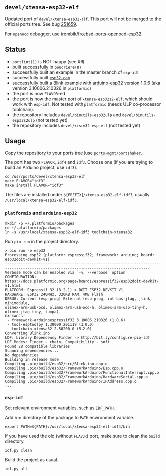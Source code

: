## `devel/xtensa-esp32-elf`

Updated port of `devel/xtensa-esp32-elf`. This port will not be merged to the
official ports tree. See bug [251659](https://bugs.freebsd.org/bugzilla/show_bug.cgi?id=251659).

For `openocd` debugger, use
[trombik/freebsd-ports-openocd-esp32](https://github.com/trombik/freebsd-ports-openocd-esp32).

## Status

* `portlint(1)` is NOT happy (see #6)
* built successfully in `poudriere(8)`
* successfully built an example in the master branch of `esp-idf`
* successfully built [`esp32-cam`](https://github.com/bkeevil/esp32-cam)
* successfully built a Blink example with [arduino-esp32](https://github.com/espressif/arduino-esp32)
  version 1.0.6 (aka version 3.10006.210326 in `platformio`)
* the port is now `FLAVOR`-ed
* the port is now the master port of `xtensa-esp32s2-elf`, which should work with
  `esp-idf`. Not tested with `platformio` (needs ULP co-processor toolchain).
* the repository includes `devel/binutils-esp32ulp` and `devel/binutils-esp32s2ulp` (not tested
  yet)
* the repository includes `devel/riscv32-esp-elf` (not tested yet)

## Usage

Copy the repository to your ports tree (use [`ports-mgmt/portshaker`](https://www.freshports.org/ports-mgmt/portshaker/).

The port has two `FLAVOR`, `idf4` and `idf3`. Choose one (if you are trying to
build an Arduino project, use `idf3`).

```console
cd /usr/ports/devel/xtensa-esp32-elf
make FLAVOR="idf3"
make install FLAVOR="idf3"
```

The files are installed under `${PREFIX}/xtensa-esp32-elf-idf3`, usually
`/usr/local/xtensa-esp32-elf-idf3`.

### `platformio` and `arduino-esp32`

```console
mkdir -p ~/.platformio/packages
cd ~/.platformio/packages
ln -s /usr/local/xtensa-esp32-elf-idf3 toolchain-xtensa32
```

Run `pio run` in the project directory.

```
> pio run -e esp32
Processing esp32 (platform: espressif32; framework: arduino; board:
esp32doit-devkit-v1)
---------------------------------------------------------------------------------------------------------------------------------------
Verbose mode can be enabled via `-v, --verbose` option
CONFIGURATION: https://docs.platformio.org/page/boards/espressif32/esp32doit-devkit-v1.html
PLATFORM: Espressif 32 (3.2.1) > DOIT ESP32 DEVKIT V1
HARDWARE: ESP32 240MHz, 320KB RAM, 4MB Flash
DEBUG: Current (esp-prog) External (esp-prog, iot-bus-jtag, jlink, minimodule,
olimex-arm-usb-ocd, olimex-arm-usb-ocd-h, olimex-arm-usb-tiny-h,
olimex-jtag-tiny, tumpa)
PACKAGES:
 - framework-arduinoespressif32 3.10006.210326 (1.0.6)
 - tool-esptoolpy 1.30000.201119 (3.0.0)
 - toolchain-xtensa32 2.50200.0 (5.2.0)
Converting Blink.ino
LDF: Library Dependency Finder -> http://bit.ly/configure-pio-ldf
LDF Modes: Finder ~ chain, Compatibility ~ soft
Found 28 compatible libraries
Scanning dependencies...
No dependencies
Building in release mode
Compiling .pio/build/esp32/src/Blink.ino.cpp.o
Compiling .pio/build/esp32/FrameworkArduino/Esp.cpp.o
Compiling .pio/build/esp32/FrameworkArduino/FunctionalInterrupt.cpp.o
Compiling .pio/build/esp32/FrameworkArduino/HardwareSerial.cpp.o
Compiling .pio/build/esp32/FrameworkArduino/IPAddress.cpp.o
...
```
### `esp-idf`

Set relevant environment variables, such as `IDF_PATH`.

Add `bin` directory of the package to `PATH` environment variable.

```console
export PATH=${PATH}:/usr/local/xtensa-esp32-elf-idf4/bin
```

If you have used the old (without `FLAVOR`) port, make sure to clean the
`build` directory.

```console
idf.py clean
```

Build the project as usual.

```console
idf.py all
```
